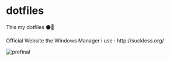 # dotfiles
This my dotfiles ⚫🔘
<p>Official Website the Windows Manager i use : http://suckless.org/</p>

![prefinal](https://user-images.githubusercontent.com/99522867/156913618-4c4694cd-ae86-4f9b-891e-ffa19f9c2b64.png)
